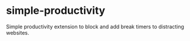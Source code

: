 # simple-productivity
Simple productivity extension to block and add break timers to distracting websites.
